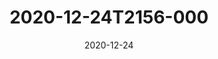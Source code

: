 ---
date: 2020-12-24
title: 2020-12-24T2156-000
hero: 2020/2020-12-24T2156-000.jpeg

# briefly describe the image…
alt: ''

# insert the closed caption text after the three-dash break…
# (include line-breaks, punctuation, and capitalization)
---